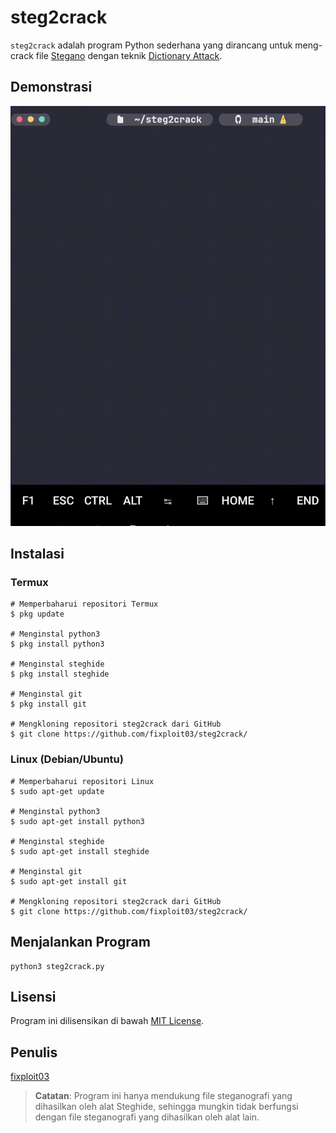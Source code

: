 # steg2crack

`steg2crack` adalah program Python sederhana yang dirancang untuk meng-crack file [Stegano](https://www.kajianpustaka.com/2017/09/sejarah-prinsip-kerja-teknik-steganografi.html?m=1) dengan teknik [Dictionary Attack](https://www.asdf.id/definisi-dictionary-attack-adalah/).

## Demonstrasi

![](https://github.com/fixploit03/steg2crack/blob/main/lv_0_20241010193822.gif)

## Instalasi 

### Termux 

```
# Memperbaharui repositori Termux 
$ pkg update

# Menginstal python3 
$ pkg install python3

# Menginstal steghide 
$ pkg install steghide

# Menginstal git
$ pkg install git

# Mengkloning repositori steg2crack dari GitHub
$ git clone https://github.com/fixploit03/steg2crack/
```

### Linux (Debian/Ubuntu)

```
# Memperbaharui repositori Linux 
$ sudo apt-get update

# Menginstal python3 
$ sudo apt-get install python3

# Menginstal steghide 
$ sudo apt-get install steghide

# Menginstal git
$ sudo apt-get install git

# Mengkloning repositori steg2crack dari GitHub
$ git clone https://github.com/fixploit03/steg2crack/
```

## Menjalankan Program

```
python3 steg2crack.py
```

## Lisensi

Program ini dilisensikan di bawah [MIT License](https://github.com/fixploit03/steg2crack/blob/main/LICENSE).

## Penulis

[fixploit03](https://github.com/fixploit03)

> **Catatan**: Program ini hanya mendukung file steganografi yang dihasilkan oleh alat Steghide, sehingga mungkin tidak berfungsi dengan file steganografi yang dihasilkan oleh alat lain.
